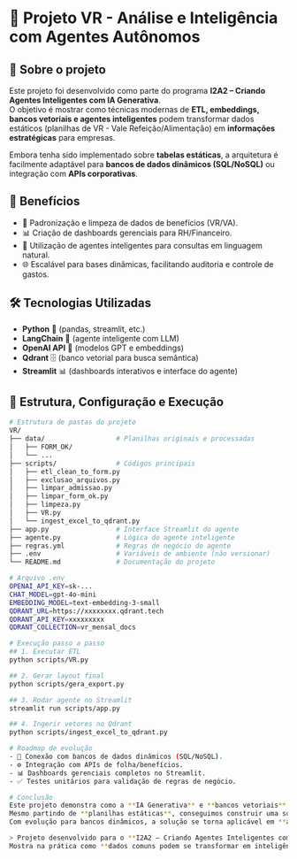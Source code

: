 # 🚀 Projeto VR - Análise e Inteligência com Agentes Autônomos

## 📌 Sobre o projeto
Este projeto foi desenvolvido como parte do programa **I2A2 – Criando Agentes Inteligentes com IA Generativa**.  
O objetivo é mostrar como técnicas modernas de **ETL, embeddings, bancos vetoriais e agentes inteligentes** podem transformar dados estáticos (planilhas de VR - Vale Refeição/Alimentação) em **informações estratégicas** para empresas.

Embora tenha sido implementado sobre **tabelas estáticas**, a arquitetura é facilmente adaptável para **bancos de dados dinâmicos (SQL/NoSQL)** ou integração com **APIs corporativas**.

## 🎯 Benefícios
- 🔎 Padronização e limpeza de dados de benefícios (VR/VA).
- 📊 Criação de dashboards gerenciais para RH/Financeiro.
- 🤖 Utilização de agentes inteligentes para consultas em linguagem natural.
- 🌐 Escalável para bases dinâmicas, facilitando auditoria e controle de gastos.

## 🛠️ Tecnologias Utilizadas
- **Python** 🐍 (pandas, streamlit, etc.)
- **LangChain** 🤖 (agente inteligente com LLM)
- **OpenAI API** 🔑 (modelos GPT e embeddings)
- **Qdrant** 🗄️ (banco vetorial para busca semântica)
- **Streamlit** 📊 (dashboards interativos e interface do agente)

## 📂 Estrutura, Configuração e Execução
```bash
# Estrutura de pastas do projeto
VR/
├── data/                  # Planilhas originais e processadas
│   ├── FORM_OK/
│   └── ...
├── scripts/               # Códigos principais
│   ├── etl_clean_to_form.py
│   ├── exclusao_arquivos.py
│   ├── limpar_admissao.py
│   ├── limpar_form_ok.py
│   ├── limpeza.py
│   ├── VR.py
│   └── ingest_excel_to_qdrant.py
├── app.py                 # Interface Streamlit do agente
├── agente.py              # Lógica do agente inteligente
├── regras.yml             # Regras de negócio do agente
├── .env                   # Variáveis de ambiente (não versionar)
└── README.md              # Documentação do projeto

# Arquivo .env
OPENAI_API_KEY=sk-...
CHAT_MODEL=gpt-4o-mini
EMBEDDING_MODEL=text-embedding-3-small
QDRANT_URL=https://xxxxxxxx.qdrant.tech
QDRANT_API_KEY=xxxxxxxxx
QDRANT_COLLECTION=vr_mensal_docs

# Execução passo a passo
## 1. Executar ETL
python scripts/VR.py

## 2. Gerar layout final
python scripts/gera_export.py

## 3. Rodar agente no Streamlit
streamlit run scripts/app.py

## 4. Ingerir vetores no Qdrant
python scripts/ingest_excel_to_qdrant.py

# Roadmap de evolução
- 🔗 Conexão com bancos de dados dinâmicos (SQL/NoSQL).
- ⚙️ Integração com APIs de folha/benefícios.
- 📊 Dashboards gerenciais completos no Streamlit.
- ✅ Testes unitários para validação de regras de negócio.

# Conclusão
Este projeto demonstra como a **IA Generativa** e **bancos vetoriais** podem agregar valor no tratamento de dados corporativos.  
Mesmo partindo de **planilhas estáticas**, conseguimos construir uma solução que **simula cenários reais de empresas de benefícios (VR/VA)**.  
Com evolução para bancos dinâmicos, a solução se torna aplicável em **ambientes empresariais de grande escala**.

> Projeto desenvolvido para o **I2A2 – Criando Agentes Inteligentes com IA Generativa**.  
Mostra na prática como **dados comuns podem se transformar em inteligência de negócios** usando IA. 🚀
